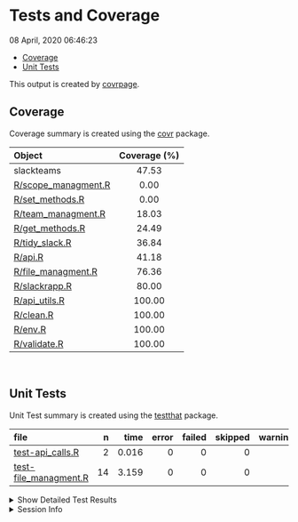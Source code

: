 Tests and Coverage
================
08 April, 2020 06:46:23

  - [Coverage](#coverage)
  - [Unit Tests](#unit-tests)

This output is created by
[covrpage](https://github.com/metrumresearchgroup/covrpage).

## Coverage

Coverage summary is created using the
[covr](https://github.com/r-lib/covr) package.

| Object                                         | Coverage (%) |
| :--------------------------------------------- | :----------: |
| slackteams                                     |    47.53     |
| [R/scope\_managment.R](../R/scope_managment.R) |     0.00     |
| [R/set\_methods.R](../R/set_methods.R)         |     0.00     |
| [R/team\_managment.R](../R/team_managment.R)   |    18.03     |
| [R/get\_methods.R](../R/get_methods.R)         |    24.49     |
| [R/tidy\_slack.R](../R/tidy_slack.R)           |    36.84     |
| [R/api.R](../R/api.R)                          |    41.18     |
| [R/file\_managment.R](../R/file_managment.R)   |    76.36     |
| [R/slackrapp.R](../R/slackrapp.R)              |    80.00     |
| [R/api\_utils.R](../R/api_utils.R)             |    100.00    |
| [R/clean.R](../R/clean.R)                      |    100.00    |
| [R/env.R](../R/env.R)                          |    100.00    |
| [R/validate.R](../R/validate.R)                |    100.00    |

<br>

## Unit Tests

Unit Test summary is created using the
[testthat](https://github.com/r-lib/testthat) package.

| file                                                     |  n |  time | error | failed | skipped | warning |
| :------------------------------------------------------- | -: | ----: | ----: | -----: | ------: | ------: |
| [test-api\_calls.R](testthat/test-api_calls.R)           |  2 | 0.016 |     0 |      0 |       0 |       0 |
| [test-file\_managment.R](testthat/test-file_managment.R) | 14 | 3.159 |     0 |      0 |       0 |       0 |

<details closed>

<summary> Show Detailed Test Results </summary>

| file                                                             | context         | test                                           | status | n |  time |
| :--------------------------------------------------------------- | :-------------- | :--------------------------------------------- | :----- | -: | ----: |
| [test-api\_calls.R](testthat/test-api_calls.R#L8)                | API calls       | team info: class                               | PASS   | 1 | 0.014 |
| [test-api\_calls.R](testthat/test-api_calls.R#L12)               | API calls       | team info: user names                          | PASS   | 1 | 0.002 |
| [test-file\_managment.R](testthat/test-file_managment.R#L6_L9)   | team management | load team: validate team missing teams error   | PASS   | 1 | 0.010 |
| [test-file\_managment.R](testthat/test-file_managment.R#L13_L15) | team management | load team: slackteams verbose                  | PASS   | 1 | 0.003 |
| [test-file\_managment.R](testthat/test-file_managment.R#L19_L22) | team management | load team: validate team bad name error        | PASS   | 1 | 0.007 |
| [test-file\_managment.R](testthat/test-file_managment.R#L26_L28) | team management | load team: slackteams not verbose              | PASS   | 1 | 0.002 |
| [test-file\_managment.R](testthat/test-file_managment.R#L32_L34) | team management | load team: activate team                       | PASS   | 1 | 3.115 |
| [test-file\_managment.R](testthat/test-file_managment.R#L39_L41) | team management | load team: slackteams to dcf                   | PASS   | 1 | 0.004 |
| [test-file\_managment.R](testthat/test-file_managment.R#L45_L47) | team management | load team: slackteams to dcf                   | PASS   | 1 | 0.003 |
| [test-file\_managment.R](testthat/test-file_managment.R#L51_L54) | team management | load team: get teams                           | PASS   | 1 | 0.001 |
| [test-file\_managment.R](testthat/test-file_managment.R#L58_L60) | team management | load team: cached slack creds channel          | PASS   | 1 | 0.001 |
| [test-file\_managment.R](testthat/test-file_managment.R#L64_L66) | team management | load team: cached slack creds token            | PASS   | 1 | 0.001 |
| [test-file\_managment.R](testthat/test-file_managment.R#L76)     | team management | active team channel info: validate channel     | PASS   | 1 | 0.001 |
| [test-file\_managment.R](testthat/test-file_managment.R#L82)     | team management | active team channel info: class                | PASS   | 1 | 0.001 |
| [test-file\_managment.R](testthat/test-file_managment.R#L86)     | team management | active team channel info: validate channel id  | PASS   | 1 | 0.002 |
| [test-file\_managment.R](testthat/test-file_managment.R#L90)     | team management | active team channel info: validate bad channel | PASS   | 1 | 0.008 |

</details>

<details>

<summary> Session Info </summary>

| Field    | Value                               |
| :------- | :---------------------------------- |
| Version  | R version 3.6.3 (2020-02-29)        |
| Platform | x86\_64-apple-darwin15.6.0 (64-bit) |
| Running  | macOS Mojave 10.14.5                |
| Language | en\_US                              |
| Timezone | America/New\_York                   |

| Package  | Version |
| :------- | :------ |
| testthat | 2.3.2   |
| covr     | 3.5.0   |
| covrpage | 0.0.70  |

</details>

<!--- Final Status : pass --->
